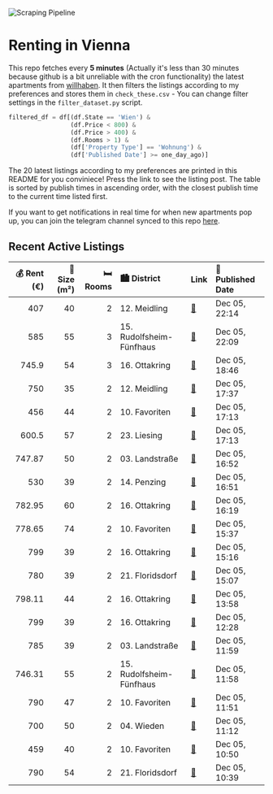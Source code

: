 ![Scraping Pipeline](https://github.com/AthomsG/renting-in-vienna/actions/workflows/run_pipeline.yml/badge.svg)


# Renting in Vienna

This repo fetches every **5 minutes** (Actually it's less than 30 minutes because github is a bit unreliable with the cron functionality) the latest apartments from [willhaben](https://www.willhaben.at/).
It then filters the listings according to my preferences and stores them in `check_these.csv` - You can change filter settings in the `filter_dataset.py` script.

```python
filtered_df = df[(df.State == 'Wien') & 
                 (df.Price < 800) &
                 (df.Price > 400) &
                 (df.Rooms > 1) &
                 (df['Property Type'] == 'Wohnung') &
                 (df['Published Date'] >= one_day_ago)]
```

The 20 latest listings according to my preferences are printed in this README for you conviniece! Press the link to see the listing post.
The table is sorted by publish times in ascending order, with the closest publish time to the current time listed first.

If you want to get notifications in real time for when new apartments pop up, you can join the telegram channel synced to this repo [here](https://t.me/+1HPAYOf5BSsyNTlk).

## Recent Active Listings

|   💰 Rent (€) |   📏 Size (m²) |   🛏️ Rooms | 🏙️ District              | Link                                                                                                                                                                                                  | 📅 Published Date   |
|-------------:|--------------:|-----------:|:-------------------------|:------------------------------------------------------------------------------------------------------------------------------------------------------------------------------------------------------|:-------------------|
|       407    |            40 |          2 | 12. Meidling             | [🔗](https://www.willhaben.at/iad/immobilien/d/mietwohnungen/wien/wien-1120-meidling/gemeindewohnung-2107619867/)                                                                                      | Dec 05, 22:14      |
|       585    |            55 |          3 | 15. Rudolfsheim-Fünfhaus | [🔗](https://www.willhaben.at/iad/immobilien/d/mietwohnungen/wien/wien-1150-rudolfsheim-f%C3%BCnfhaus/direktvergabe-gemeindewochnung-1750396960/)                                                      | Dec 05, 22:09      |
|       745.9  |            54 |          3 | 16. Ottakring            | [🔗](https://www.willhaben.at/iad/immobilien/d/mietwohnungen/wien/wien-1160-ottakring/provisionsfrei:-unbefristeter-54m%C2%B2-altbau-mit-3-zimmern-n%C3%A4he-wilhelminenberg---1160-wien-825803108/)   | Dec 05, 18:46      |
|       750    |            35 |          2 | 12. Meidling             | [🔗](https://www.willhaben.at/iad/immobilien/d/mietwohnungen/wien/wien-1120-meidling/360-tour-//-balkonwohnung-am-wienerberg-1952506663/)                                                              | Dec 05, 17:37      |
|       456    |            44 |          2 | 10. Favoriten            | [🔗](https://www.willhaben.at/iad/immobilien/d/mietwohnungen/wien/wien-1100-favoriten/direktvergabe-2-zimmer-gemeinde-wohnung-925786459/)                                                              | Dec 05, 17:13      |
|       600.5  |            57 |          2 | 23. Liesing              | [🔗](https://www.willhaben.at/iad/immobilien/d/mietwohnungen/wien/wien-1230-liesing/nette-gemeindewohnung-direktvergabe-1230-wien-vorkmerkschein-bis-zum-30.09.2024oder-davor-1077804643/)             | Dec 05, 17:13      |
|       747.87 |            50 |          2 | 03. Landstraße           | [🔗](https://www.willhaben.at/iad/immobilien/d/mietwohnungen/wien/wien-1030-landstra%C3%9Fe/zentrale-&-ruhige-wohnung-nahe-rochusmarkt-&-wien-mitte-2015881814/)                                       | Dec 05, 16:52      |
|       530    |            39 |          2 | 14. Penzing              | [🔗](https://www.willhaben.at/iad/immobilien/d/mietwohnungen/wien/wien-1140-penzing/1140-wien---kompakte-2-zimmer-wohnung-unbefristet-1937087101/)                                                     | Dec 05, 16:51      |
|       782.95 |            60 |          2 | 16. Ottakring            | [🔗](https://www.willhaben.at/iad/immobilien/d/mietwohnungen/wien/wien-1160-ottakring/unbefristet.-sehr-aparte-2-zmmer-loggia-wohnung-in-der-abelegasse-1260161220/)                                   | Dec 05, 16:19      |
|       778.65 |            74 |          2 | 10. Favoriten            | [🔗](https://www.willhaben.at/iad/immobilien/d/mietwohnungen/wien/wien-1100-favoriten/helle-ca.-74-m%C2%B2-wohnung-mit-westseitiger-loggia-%21-992127259/)                                             | Dec 05, 15:37      |
|       799    |            39 |          2 | 16. Ottakring            | [🔗](https://www.willhaben.at/iad/immobilien/d/mietwohnungen/wien/wien-1160-ottakring/erstbezug-direkt-bei-u3-kendlerstra%C3%9Fe%21-2.og-1368239784/)                                                  | Dec 05, 15:16      |
|       780    |            39 |          2 | 21. Floridsdorf          | [🔗](https://www.willhaben.at/iad/immobilien/d/mietwohnungen/wien/wien-1210-floridsdorf/top-gepflegte-helle-2-zimmer-wohnung-mit-balkon-in-ruhiger-lage-1654625958/)                                   | Dec 05, 15:07      |
|       798.11 |            44 |          2 | 16. Ottakring            | [🔗](https://www.willhaben.at/iad/immobilien/d/mietwohnungen/wien/wien-1160-ottakring/attraktive-und-sch%C3%B6ne-2-zimmer-wohnung-in-der-r%C3%B6mergasse%21-1189225373/)                               | Dec 05, 13:58      |
|       799    |            39 |          2 | 16. Ottakring            | [🔗](https://www.willhaben.at/iad/immobilien/d/mietwohnungen/wien/wien-1160-ottakring/traumhafte-erstbezugswohnungen-bei-der-u3-kendlerstra%C3%9Fe-1400033642/)                                        | Dec 05, 12:28      |
|       785    |            39 |          2 | 03. Landstraße           | [🔗](https://www.willhaben.at/iad/immobilien/d/mietwohnungen/wien/wien-1030-landstra%C3%9Fe/2-zimmer-neubauwohnung-inkl.-komplettk%C3%BCche-und-loggia-au%C3%9Fenfl%C3%A4che/-pg15-top-43-1034654745/) | Dec 05, 11:59      |
|       746.31 |            55 |          2 | 15. Rudolfsheim-Fünfhaus | [🔗](https://www.willhaben.at/iad/immobilien/d/mietwohnungen/wien/wien-1150-rudolfsheim-f%C3%BCnfhaus/charmante-2-zimmer-wohnung-am-sechshauser-g%C3%BCrtel%21-1142683402/)                            | Dec 05, 11:58      |
|       790    |            47 |          2 | 10. Favoriten            | [🔗](https://www.willhaben.at/iad/immobilien/d/mietwohnungen/wien/wien-1100-favoriten/2-zimmer-wohnung-mit-balkon-im-viola-park-1566207186/)                                                           | Dec 05, 11:51      |
|       700    |            50 |          2 | 04. Wieden               | [🔗](https://www.willhaben.at/iad/immobilien/d/mietwohnungen/wien/wien-1040-wieden/2-zimmer-wohnung-1040-n%C3%A4he-hauptbahnhof-1918089439/)                                                           | Dec 05, 11:12      |
|       459    |            40 |          2 | 10. Favoriten            | [🔗](https://www.willhaben.at/iad/immobilien/d/mietwohnungen/wien/wien-1100-favoriten/entz%C3%BCckende-2-zimmer-nahe-keplerplatz-968481856/)                                                           | Dec 05, 10:50      |
|       790    |            54 |          2 | 21. Floridsdorf          | [🔗](https://www.willhaben.at/iad/immobilien/d/mietwohnungen/wien/wien-1210-floridsdorf/charmante-2-zimmer-dachgeschosswohnung-mit-zwei-terrassen-2069008596/)                                         | Dec 05, 10:39      |
